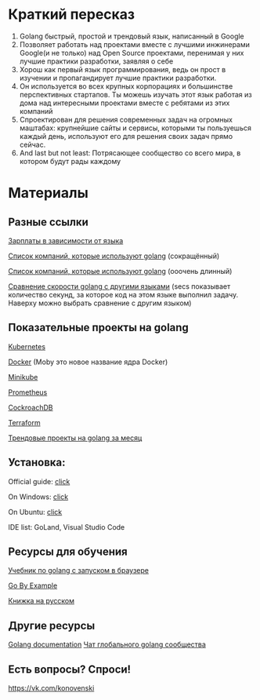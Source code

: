 # Краткий пересказ
1. Golang быстрый, простой и трендовый язык, написанный в Google
2. Позволяет работать над проектами вместе с 
лучшими инжинерами Google(и не только) над Open Source 
проектами, перенимая у них лучшие практики разработки, 
заявляя о себе
3. Хорош как первый язык программирования,
ведь он прост в изучении и пропагандирует лучшие практики 
разработки. 
4. Он используется во всех крупных корпорациях и большинстве
перспективных стартапов. Ты можешь изучать этот язык
работая из дома над интересными проектами вместе с ребятами из 
этих компаний
5. Спроектирован для решения современных задач на огромных маштабах:
крупнейшие сайты и сервисы, которыми ты пользуешься каждый день, 
используют его для решения своих задач прямо сейчас. 
6. And last but not least: Потрясающее сообщество со всего мира, 
в котором будут рады каждому


# Материалы


## Разные ссылки
[Зарплаты в зависимости от языка](https://www.techrepublic.com/article/the-programming-languages-and-skills-that-pay-the-best-in-2019/)

[Список компаний, которые используют golang](https://www.gowitek.com/golang/blog/companies-using-golang) (сокращённый)

[Список компаний, которые используют golang](https://github.com/golang/go/wiki/GoUsers) (ооочень длинный)

[Сравнение скорости golang с другими языками](https://benchmarksgame-team.pages.debian.net/benchmarksgame/fastest/go-python3.html) 
(secs показывает количество секунд, за которое код на этом языке выполнил задачу. Наверху можно выбрать сравнение с другим языком)

## Показательные проекты на golang
[Kubernetes](https://github.com/kubernetes/kubernetes)

[Docker](https://github.com/moby/moby) (Moby это новое название ядра Docker)

[Minikube](https://github.com/kubernetes/minikube)

[Prometheus](https://github.com/prometheus/prometheus)

[CockroachDB](https://github.com/cockroachdb/cockroach)

[Terraform](https://github.com/hashicorp/terraform)

[Трендовые проекты на golang за месяц](https://github.com/trending/go?since=monthly)

## Установка:
Official guide: [click](https://golang.org/doc/install)

On Windows: [click](https://www.digitalocean.com/community/tutorials/how-to-install-go-and-set-up-a-local-programming-environment-on-windows-10)

On Ubuntu: [click](https://tecadmin.net/install-go-on-ubuntu/)

IDE list: GoLand, Visual Studio Code


## Ресурсы для обучения

[Учебник по golang с запуском в браузере](https://tour.golang.org/welcome/1)

[Go By Example](https://gobyexample.com)

[Книжка на русском](http://golang-book.ru)

## Другие ресурсы

[Golang documentation](https://golang.org/doc/)
[Чат глобального golang сообщества](https://invite.slack.golangbridge.org)

## Есть вопросы? Спроси!
https://vk.com/konovenski

